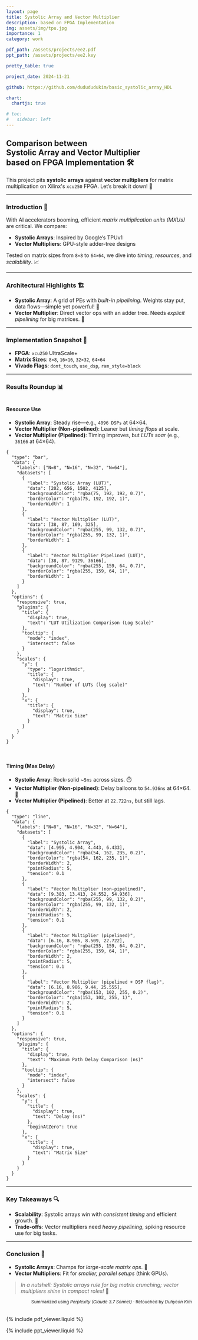 ```yaml
---
layout: page
title: Systolic Array and Vector Multiplier
description: based on FPGA Implementation
img: assets/img/tpu.jpg
importance: 1
category: work

pdf_path: /assets/projects/ee2.pdf
ppt_path: /assets/projects/ee2.key

pretty_table: true

project_date: 2024-11-21

github: https://github.com/dudududukim/basic_systolic_array_HDL

chart:
  chartjs: true

# toc:
#   sidebar: left
---
```


## Comparison between<br>Systolic Array and Vector Multiplier<br>based on FPGA Implementation 🛠️

This project pits **systolic arrays** against **vector multipliers** for matrix multiplication on Xilinx's `xcu250` FPGA. Let’s break it down! 🧠

---

### Introduction 🎯
With AI accelerators booming, efficient *matrix multiplication units (MXUs)* are critical. We compare:
- **Systolic Arrays**: Inspired by Google’s TPUv1
- **Vector Multipliers**: GPU-style adder-tree designs

Tested on matrix sizes from `8×8` to `64×64`, we dive into *timing*, *resources*, and *scalability*. 📈

---

### Architectural Highlights 🏗️
- **Systolic Array**: A grid of PEs with *built-in pipelining*. Weights stay put, data flows—simple yet powerful! 🔄
- **Vector Multiplier**: Direct vector ops with an adder tree. Needs *explicit pipelining* for big matrices. 🧮

---

### Implementation Snapshot 🔧
- **FPGA**: `xcu250` UltraScale+
- **Matrix Sizes**: `8×8`, `16×16`, `32×32`, `64×64`
- **Vivado Flags**: `dont_touch`, `use_dsp`, `ram_style=block`

---

### Results Roundup 📊
#### <br>Resource Use
- **Systolic Array**: Steady rise—e.g., `4096 DSPs` at 64×64.
- **Vector Multiplier (Non-pipelined)**: Leaner but *timing flops* at scale.
- **Vector Multiplier (Pipelined)**: Timing improves, but *LUTs soar* (e.g., `36166` at 64×64).

```chartjs
{
  "type": "bar",
  "data": {
    "labels": ["N=8", "N=16", "N=32", "N=64"],
    "datasets": [
      {
        "label": "Systolic Array (LUT)",
        "data": [202, 656, 1502, 4125],
        "backgroundColor": "rgba(75, 192, 192, 0.7)",
        "borderColor": "rgba(75, 192, 192, 1)",
        "borderWidth": 1
      },
      {
        "label": "Vector Multiplier (LUT)",
        "data": [38, 87, 169, 325],
        "backgroundColor": "rgba(255, 99, 132, 0.7)",
        "borderColor": "rgba(255, 99, 132, 1)",
        "borderWidth": 1
      },
      {
        "label": "Vector Multiplier Pipelined (LUT)",
        "data": [38, 87, 9129, 36166],
        "backgroundColor": "rgba(255, 159, 64, 0.7)",
        "borderColor": "rgba(255, 159, 64, 1)",
        "borderWidth": 1
      }
    ]
  },
  "options": {
    "responsive": true,
    "plugins": {
      "title": {
        "display": true,
        "text": "LUT Utilization Comparison (Log Scale)"
      },
      "tooltip": {
        "mode": "index",
        "intersect": false
      }
    },
    "scales": {
      "y": {
        "type": "logarithmic",
        "title": {
          "display": true,
          "text": "Number of LUTs (log scale)"
        }
      },
      "x": {
        "title": {
          "display": true,
          "text": "Matrix Size"
        }
      }
    }
  }
}


```

#### <br>Timing (Max Delay)
- **Systolic Array**: Rock-solid ~`5ns` across sizes. ⏱️
- **Vector Multiplier (Non-pipelined)**: Delay balloons to `54.936ns` at 64×64. 😬
- **Vector Multiplier (Pipelined)**: Better at `22.722ns`, but still lags.

```chartjs
{
  "type": "line",
  "data": {
    "labels": ["N=8", "N=16", "N=32", "N=64"],
    "datasets": [
      {
        "label": "Systolic Array",
        "data": [4.995, 4.904, 4.443, 6.433],
        "backgroundColor": "rgba(54, 162, 235, 0.2)",
        "borderColor": "rgba(54, 162, 235, 1)",
        "borderWidth": 2,
        "pointRadius": 5,
        "tension": 0.1
      },
      {
        "label": "Vector Multiplier (non-pipelined)",
        "data": [9.383, 13.413, 24.552, 54.936],
        "backgroundColor": "rgba(255, 99, 132, 0.2)",
        "borderColor": "rgba(255, 99, 132, 1)",
        "borderWidth": 2,
        "pointRadius": 5,
        "tension": 0.1
      },
      {
        "label": "Vector Multiplier (pipelined)",
        "data": [6.16, 8.986, 8.509, 22.722],
        "backgroundColor": "rgba(255, 159, 64, 0.2)",
        "borderColor": "rgba(255, 159, 64, 1)",
        "borderWidth": 2,
        "pointRadius": 5,
        "tension": 0.1
      },
      {
        "label": "Vector Multiplier (pipelined + DSP flag)",
        "data": [6.16, 8.986, 9.44, 25.555],
        "backgroundColor": "rgba(153, 102, 255, 0.2)",
        "borderColor": "rgba(153, 102, 255, 1)",
        "borderWidth": 2,
        "pointRadius": 5,
        "tension": 0.1
      }
    ]
  },
  "options": {
    "responsive": true,
    "plugins": {
      "title": {
        "display": true,
        "text": "Maximum Path Delay Comparison (ns)"
      },
      "tooltip": {
        "mode": "index",
        "intersect": false
      }
    },
    "scales": {
      "y": {
        "title": {
          "display": true,
          "text": "Delay (ns)"
        },
        "beginAtZero": true
      },
      "x": {
        "title": {
          "display": true,
          "text": "Matrix Size"
        }
      }
    }
  }
}

```

---

### Key Takeaways 🔍
- **Scalability**: Systolic arrays win with *consistent timing* and efficient growth. 🌟
- **Trade-offs**: Vector multipliers need *heavy pipelining*, spiking resource use for big tasks.

---

### Conclusion 🏁
- **Systolic Arrays**: Champs for *large-scale matrix ops*. 💪
- **Vector Multipliers**: Fit for *smaller, parallel setups* (think GPUs).

> *In a nutshell: Systolic arrays rule for big matrix crunching; vector multipliers shine in compact roles!* 🚀

<div align="right">
<sub>Summarized using <i>Perplexity (Claude 3.7 Sonnet)</i> · Retouched by <i>Duhyeon Kim</i></sub>
<br>
<br>
</div>


{% include pdf_viewer.liquid %}

{% include ppt_viewer.liquid %}